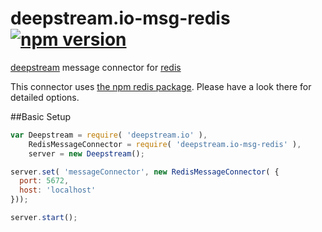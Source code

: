 deepstream.io-msg-redis [![npm version](https://badge.fury.io/js/deepstream.io-msg-redis.svg)](http://badge.fury.io/js/deepstream.io-msg-redis)
===================

[deepstream](http://deepstream.io) message connector for [redis](http://redis.io/)

This connector uses [the npm redis package](https://www.npmjs.com/package/redis). Please have a look there for detailed options.

##Basic Setup
```javascript
var Deepstream = require( 'deepstream.io' ),
    RedisMessageConnector = require( 'deepstream.io-msg-redis' ),
    server = new Deepstream();

server.set( 'messageConnector', new RedisMessageConnector( {
  port: 5672,
  host: 'localhost'
}));

server.start();
```

